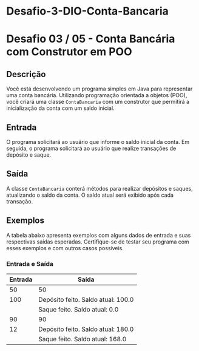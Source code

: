 ﻿# Desafio-3-DIO-Conta-Bancaria
# Desafio 03 / 05 - Conta Bancária com Construtor em POO

## Descrição

Você está desenvolvendo um programa simples em Java para representar uma conta bancária. Utilizando programação orientada a objetos (POO), você criará uma classe `ContaBancaria` com um construtor que permitirá a inicialização da conta com um saldo inicial.

## Entrada

O programa solicitará ao usuário que informe o saldo inicial da conta. Em seguida, o programa solicitará ao usuário que realize transações de depósito e saque.

## Saída

A classe `ContaBancaria` conterá métodos para realizar depósitos e saques, atualizando o saldo da conta. O saldo atual será exibido após cada transação.

## Exemplos

A tabela abaixo apresenta exemplos com alguns dados de entrada e suas respectivas saídas esperadas. Certifique-se de testar seu programa com esses exemplos e com outros casos possíveis.

### Entrada e Saída

| Entrada | Saída |
|---------|-------|
| 50      | 50    |
| 100     | Depósito feito. Saldo atual: 100.0 |
|         | Saque feito. Saldo atual: 0.0      |
| 90      | 90    |
| 12      | Depósito feito. Saldo atual: 180.0 |
|         | Saque feito. Saldo atual: 168.0    |

